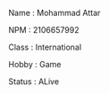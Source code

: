 Name    : Mohammad Attar

NPM     : 2106657992

Class   : International

Hobby   : Game

Status  : ALive